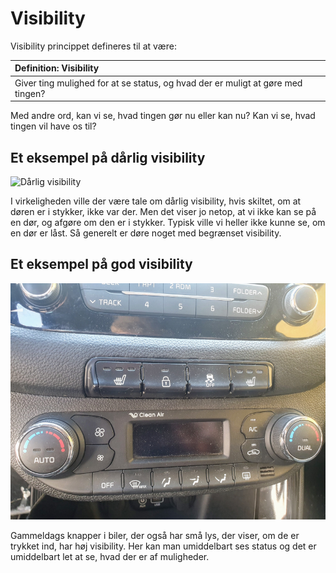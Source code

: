 # Visibility

Visibility princippet defineres til at være:

|Definition: Visibility|
:-|
|Giver ting mulighed for at se status, og hvad der er muligt at gøre med tingen?|

Med andre ord, kan vi se, hvad tingen gør nu eller kan nu? Kan vi se, hvad tingen vil have os til?

## Et eksempel på dårlig visibility

![Dårlig visibility](./assets/visibility-dørvirkerikke.jpg)

I virkeligheden ville der være tale om dårlig visibility, hvis skiltet, om at døren er i stykker, ikke var der. Men det viser jo netop, at vi ikke kan se på en dør, og afgøre om den er i stykker. Typisk ville vi heller ikke kunne se, om en dør er låst. Så generelt er døre noget med begrænset visibility.

## Et eksempel på god visibility

![God visibility](./assets/visibility-feedback-good.png)

Gammeldags knapper i biler, der også har små lys, der viser, om de er trykket ind, har høj visibility. Her kan man umiddelbart ses status og det er umiddelbart let at se, hvad der er af muligheder.